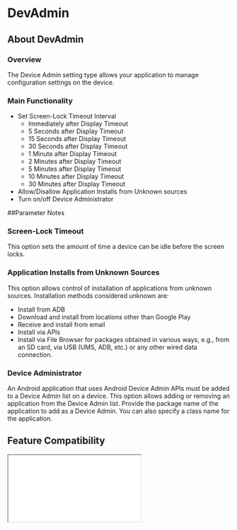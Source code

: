# DevAdmin

## About DevAdmin

### Overview

The Device Admin setting type allows your application to manage configuration settings on the device.

### Main Functionality

* Set Screen-Lock Timeout Interval
  * Immediately after Display Timeout
  * 5 Seconds after Display Timeout
  * 15 Seconds after Display Timeout
  * 30 Seconds after Display Timeout
  * 1 Minute after Display Timeout
  * 2 Minutes after Display Timeout
  * 5 Minutes after Display Timeout
  * 10 Minutes after Display Timeout
  * 30 Minutes after Display Timeout
* Allow/Disallow Application Installs from Unknown sources
* Turn on/off Device Administrator

##Parameter Notes

### Screen-Lock Timeout
This option sets the amount of time a device can be idle before the screen locks.

### Application Installs from Unknown Sources
This option allows control of installation of applications from unknown sources. Installation methods considered unknown are:

* Install from ADB
* Download and install from locations other than Google Play
* Receive and install from email
* Install via APIs
* Install via File Browser for packages obtained in various ways, e.g., from an SD card, via USB (UMS, ADB, etc.) or any other wired data connection.

### Device Administrator
An Android application that uses Android Device Admin APIs must be added to a Device Admin list on a device. This option allows adding or removing an application from the Device Admin list. Provide the package name of the application to add as a Device Admin. You can also specify a class name for the application.


## Feature Compatibility
<iframe src="compare.html#mx=4.3&csp=DevAdmin&os=All&embed=true"></iframe> 
